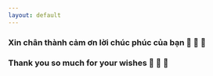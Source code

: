 ```yaml
---
layout: default
---
```



<h3>
Xin chân thành cảm ơn lời chúc phúc của bạn 🥰 🥰 🥰
</h3>

<h3>
Thank you so much for your wishes 🥰 🥰 🥰
</h3>
